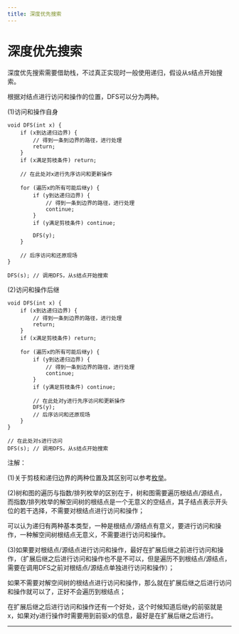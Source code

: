 ```yaml
---
title: 深度优先搜索
---
```


# 深度优先搜索

<script type="text/javascript" src="/include/head.js"></script>

深度优先搜索需要借助栈，不过真正实现时一般使用递归，假设从s结点开始搜索。

根据对结点进行访问和操作的位置，DFS可以分为两种。

(1)访问和操作自身

```
void DFS(int x) {
    if (x到达递归边界) {
        // 得到一条到边界的路径，进行处理
        return;
    }
    if (x满足剪枝条件) return;

    // 在此处对x进行先序访问和更新操作

    for (遍历x的所有可能后继y) {
        if (y到达递归边界) {
            // 得到一条到边界的路径，进行处理
            continue;
        }
        if (y满足剪枝条件) continue;

        DFS(y);
    }

    // 后序访问和还原现场
}

DFS(s); // 调用DFS，从s结点开始搜索
```

(2)访问和操作后继

```
void DFS(int x) {
    if (x到达递归边界) {
        // 得到一条到边界的路径，进行处理
        return;
    }
    if (x满足剪枝条件) return;

    for (遍历x的所有可能后继y) {
        if (y到达递归边界) {
            // 得到一条到边界的路径，进行处理
            continue;
        }
        if (y满足剪枝条件) continue;

        // 在此处对y进行先序访问和更新操作
        DFS(y);
        // 后序访问和还原现场
    }
}

// 在此处对s进行访问
DFS(s); // 调用DFS，从s结点开始搜索
```

注解：

(1)关于剪枝和递归边界的两种位置及其区别可以参考<a href="https://www.dywan.xyz/note/202103/150003">枚举</a>。

(2)树和图的遍历与指数/排列枚举的区别在于，树和图需要遍历根结点/源结点，而指数/排列枚举的解空间树的根结点是一个无意义的空结点，其子结点表示开头位的若干选择，不需要对根结点进行访问和操作；

可以认为递归有两种基本类型，一种是根结点/源结点有意义，要进行访问和操作，一种解空间树根结点无意义，不需要进行访问和操作。

(3)如果要对根结点/源结点进行访问和操作，最好在扩展后继之前进行访问和操作，（扩展后继之后进行访问和操作也不是不可以，但是遍历不到根结点/源结点，需要在调用DFS之前对根结点/源结点单独进行访问和操作）；

如果不需要对解空间树的根结点进行访问和操作，那么就在扩展后继之后进行访问和操作就可以了，正好不会遍历到根结点；

在扩展后继之后进行访问和操作还有一个好处，这个时候知道后继y的前驱就是x，如果对y进行操作时需要用到前驱x的信息，最好是在扩展后继之后进行。

---

<script type="text/javascript" src="/include/tail.js"></script>
